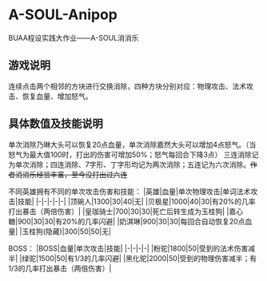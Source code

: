 # A-SOUL-Anipop

BUAA程设实践大作业——A-SOUL消消乐

## 游戏说明

连续点击两个相邻的方块进行交换消除，四种方块分别对应：物理攻击、法术攻击、恢复血量、增加怒气。

## 具体数值及技能说明

单次消除乃琳大头可以恢复20点血量，单次消除嘉然大头可以增加4点怒气。（当怒气为最大值100时，打出的伤害可增加50%；怒气每回合下降3点）
三连消除记为单次消除；四连消除、7字形、丁字形均记为两次消除；五连记为六次消除。~~作者消消乐经验丰富，至今没打出过六连~~

不同英雄拥有不同的单次攻击伤害和技能：
|英雄|血量|单次物理攻击|单词法术攻击|技能|
|-|-|-|-|-|
|顶碗人|1300|30|40|无|
|贝极星|1000|40|30|有20%的几率打出暴击（两倍伤害）|
|皇珈骑士|700|30|30|死亡后转生成为玉桂狗|
|嘉心糖|900|30|30|有20%的几率闪避|
|奶淇琳|900|30|30|每回合自动恢复20点血量|
|玉桂狗(隐藏)|300|50|50|无|

BOSS：
|BOSS|血量|单次攻击|技能|
|-|-|-|-|
|粉驼|1800|50|受到的法术伤害减半|
|绿驼|1500|50|有1/3的几率闪避|
|黑化驼|2000|50|受到的物理伤害减半；有1/3的几率打出暴击（两倍伤害）|
